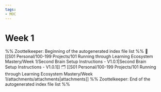 ```yaml
---
tags: 
- MOC
---
```

# Week 1



%% Zoottelkeeper: Beginning of the autogenerated index file list  %%
📄 [[S01 Personal/100-199 Projects/101 Running through Learning Ecosystem Mastery/Week 1/Second Brain Setup Instructions - V1.0.1|Second Brain Setup Instructions - V1.0.1]]
🗂️ [[S01 Personal/100-199 Projects/101 Running through Learning Ecosystem Mastery/Week 1/attachments/attachments|attachments]]
%% Zoottelkeeper: End of the autogenerated index file list  %%

